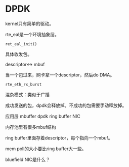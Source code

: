 # DPDK

kernel只有简单的驱动。

rte_eal是一个环境抽象层。

`ret_eal_init()`

具体收发包。

descriptor<-> mbuf

当一个包过来，网卡拿一个descriptor，然后do DMA。

`rte_eth_rx_burst`



混杂模式：类似于广播





成功发送的包，dpdk会释放掉。不成功的包需要手动释放掉。

应用层 mbuffer dpdk ring buffer NIC

内存池里有很多mbuf结构

ring buffer里面存着descriptor，每个指向一个mbuf。

mem poll的大小要比ring buffer大一些。



bluefield NIC是什么？
